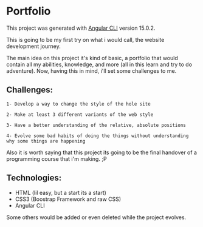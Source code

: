 # Portfolio

This project was generated with [Angular CLI](https://github.com/angular/angular-cli) version 15.0.2.
 
This is going to be my first try on what i would call, the website development journey.

The main idea on this project it's kind of basic, a portfolio that would contain all my abilities, knowledge, and more (all in this learn and try to do adventure).
Now, having this in mind, i'll set some challenges to me.

## Challenges:

    1- Develop a way to change the style of the hole site
 
    2- Make at least 3 different variants of the web style
    
    3- Have a better understanding of the relative, absolute positions
    
    4- Evolve some bad habits of doing the things without understanding why some things are happening

Also it is worth saying that this project its going to be the final handover of a programming course that i'm making. ;P

## Technologies:
- HTML (lil easy, but a start its a start)
- CSS3 (Boostrap Framework and raw CSS)
- Angular CLI
    
Some others would be added or even deleted while the project evolves.
